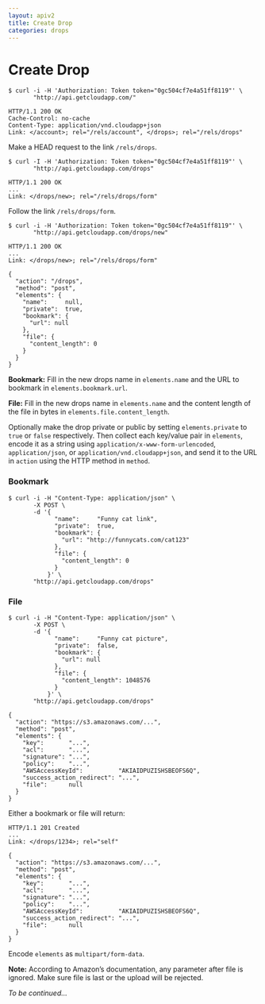 ```yaml
---
layout: apiv2
title: Create Drop
categories: drops
---
```


# Create Drop

    $ curl -i -H 'Authorization: Token token="0gc504cf7e4a51ff8119"' \
           "http://api.getcloudapp.com/"

    HTTP/1.1 200 OK
    Cache-Control: no-cache
    Content-Type: application/vnd.cloudapp+json
    Link: </account>; rel="/rels/account", </drops>; rel="/rels/drops"

Make a HEAD request to the link `/rels/drops`.

    $ curl -I -H 'Authorization: Token token="0gc504cf7e4a51ff8119"' \
           "http://api.getcloudapp.com/drops"

    HTTP/1.1 200 OK
    ...
    Link: </drops/new>; rel="/rels/drops/form"

Follow the link `/rels/drops/form`.

    $ curl -i -H 'Authorization: Token token="0gc504cf7e4a51ff8119"' \
           "http://api.getcloudapp.com/drops/new"

    HTTP/1.1 200 OK
    ...
    Link: </drops/new>; rel="/rels/drops/form"

    {
      "action": "/drops",
      "method": "post",
      "elements": {
        "name":     null,
        "private":  true,
        "bookmark": {
          "url": null
        },
        "file": {
          "content_length": 0
        }
      }
    }

**Bookmark:** Fill in the new drops name in `elements.name` and the URL to
bookmark in `elements.bookmark.url`.

**File:** Fill in the new drops name in `elements.name` and the content length
of the file in bytes in `elements.file.content_length`.

Optionally make the drop private or public by setting `elements.private` to
`true` or `false` respectively. Then collect each key/value pair in `elements`,
encode it as a string using `application/x-www-form-urlencoded`,
`application/json`, or `application/vnd.cloudapp+json`, and send it to the URL
in `action` using the HTTP method in `method`.


### Bookmark

    $ curl -i -H "Content-Type: application/json" \
           -X POST \
           -d '{
                 "name":     "Funny cat link",
                 "private":  true,
                 "bookmark": {
                   "url": "http://funnycats.com/cat123"
                 },
                 "file": {
                   "content_length": 0
                 }
               }' \
           "http://api.getcloudapp.com/drops"

### File

    $ curl -i -H "Content-Type: application/json" \
           -X POST \
           -d '{
                 "name":     "Funny cat picture",
                 "private":  false,
                 "bookmark": {
                   "url": null
                 },
                 "file": {
                   "content_length": 1048576
                 }
               }' \
           "http://api.getcloudapp.com/drops"

    {
      "action": "https://s3.amazonaws.com/...",
      "method": "post",
      "elements": {
        "key":       "...",
        "acl":       "...",
        "signature": "...",
        "policy":    "...",
        "AWSAccessKeyId":          "AKIAIDPUZISHSBEOFS6Q",
        "success_action_redirect": "...",
        "file":      null
      }
    }

Either a bookmark or file will return:

    HTTP/1.1 201 Created
    ...
    Link: </drops/1234>; rel="self"

    {
      "action": "https://s3.amazonaws.com/...",
      "method": "post",
      "elements": {
        "key":       "...",
        "acl":       "...",
        "signature": "...",
        "policy":    "...",
        "AWSAccessKeyId":          "AKIAIDPUZISHSBEOFS6Q",
        "success_action_redirect": "...",
        "file":      null
      }
    }

Encode `elements` as `multipart/form-data`.

**Note:** According to Amazon’s documentation, any parameter after file is
ignored. Make sure file is last or the upload will be rejected.

_To be continued..._
